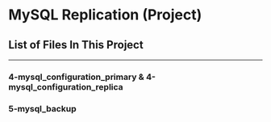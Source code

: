 # MySQL Replication (Project)
## List of Files In This Project
---
### 4-mysql_configuration_primary & 4-mysql_configuration_replica

### 5-mysql_backup
